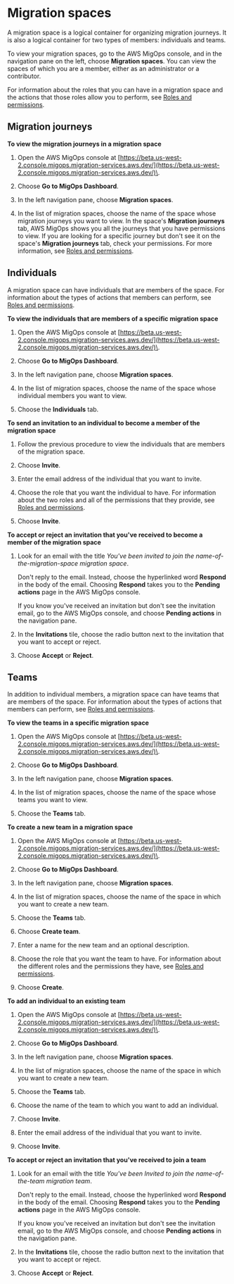 # Migration spaces<a name="migration-spaces"></a>

A migration space is a logical container for organizing migration journeys\. It is also a logical container for two types of members: individuals and teams\.

To view your migration spaces, go to the AWS MigOps console, and in the navigation pane on the left, choose **Migration spaces**\. You can view the spaces of which you are a member, either as an administrator or a contributor\.

For information about the roles that you can have in a migration space and the actions that those roles allow you to perform, see [Roles and permissions](permissions.md)\.

## Migration journeys<a name="view-migration-journeys"></a>

**To view the migration journeys in a migration space**

1. Open the AWS MigOps console at [https://beta.us-west-2.console.migops.migration-services.aws.dev/](https://beta.us-west-2.console.migops.migration-services.aws.dev/)\.

1. Choose **Go to MigOps Dashboard**\.

1. In the left navigation pane, choose **Migration spaces**\.

1. In the list of migration spaces, choose the name of the space whose migration journeys you want to view\. In the space's **Migration journeys** tab, AWS MigOps shows you all the journeys that you have permissions to view\. If you are looking for a specific journey but don't see it on the space's **Migration journeys** tab, check your permissions\. For more information, see [Roles and permissions](permissions.md)\.

## Individuals<a name="individuals"></a>

A migration space can have individuals that are members of the space\. For information about the types of actions that members can perform, see [Roles and permissions](permissions.md)\.

**To view the individuals that are members of a specific migration space**

1. Open the AWS MigOps console at [https://beta.us-west-2.console.migops.migration-services.aws.dev/](https://beta.us-west-2.console.migops.migration-services.aws.dev/)\.

1. Choose **Go to MigOps Dashboard**\.

1. In the left navigation pane, choose **Migration spaces**\.

1. In the list of migration spaces, choose the name of the space whose individual members you want to view\.

1. Choose the **Individuals** tab\.

**To send an invitation to an individual to become a member of the migration space**

1. Follow the previous procedure to view the individuals that are members of the migration space\.

1. Choose **Invite**\.

1. Enter the email address of the individual that you want to invite\.

1. Choose the role that you want the individual to have\. For information about the two roles and all of the permissions that they provide, see [Roles and permissions](permissions.md)\.

1. Choose **Invite**\.

**To accept or reject an invitation that you've received to become a member of the migration space**

1. Look for an email with the title *You've been invited to join the *name\-of\-the\-migration\-space* migration space*\.

   Don't reply to the email\. Instead, choose the hyperlinked word **Respond** in the body of the email\. Choosing **Respond** takes you to the **Pending actions** page in the AWS MigOps console\.

   If you know you've received an invitation but don't see the invitation email, go to the AWS MigOps console, and choose **Pending actions** in the navigation pane\.

1. In the **Invitations** tile, choose the radio button next to the invitation that you want to accept or reject\.

1. Choose **Accept** or **Reject**\.

## Teams<a name="teams"></a>

In addition to individual members, a migration space can have teams that are members of the space\. For information about the types of actions that members can perform, see [Roles and permissions](permissions.md)\.

**To view the teams in a specific migration space**

1. Open the AWS MigOps console at [https://beta.us-west-2.console.migops.migration-services.aws.dev/](https://beta.us-west-2.console.migops.migration-services.aws.dev/)\.

1. Choose **Go to MigOps Dashboard**\.

1. In the left navigation pane, choose **Migration spaces**\.

1. In the list of migration spaces, choose the name of the space whose teams you want to view\.

1. Choose the **Teams** tab\.

**To create a new team in a migration space**

1. Open the AWS MigOps console at [https://beta.us-west-2.console.migops.migration-services.aws.dev/](https://beta.us-west-2.console.migops.migration-services.aws.dev/)\.

1. Choose **Go to MigOps Dashboard**\.

1. In the left navigation pane, choose **Migration spaces**\.

1. In the list of migration spaces, choose the name of the space in which you want to create a new team\.

1. Choose the **Teams** tab\.

1. Choose **Create team**\.

1. Enter a name for the new team and an optional description\.

1. Choose the role that you want the team to have\. For information about the different roles and the permissions they have, see [Roles and permissions](permissions.md)\.

1. Choose **Create**\.

**To add an individual to an existing team**

1. Open the AWS MigOps console at [https://beta.us-west-2.console.migops.migration-services.aws.dev/](https://beta.us-west-2.console.migops.migration-services.aws.dev/)\.

1. Choose **Go to MigOps Dashboard**\.

1. In the left navigation pane, choose **Migration spaces**\.

1. In the list of migration spaces, choose the name of the space in which you want to create a new team\.

1. Choose the **Teams** tab\.

1. Choose the name of the team to which you want to add an individual\.

1. Choose **Invite**\.

1. Enter the email address of the individual that you want to invite\.

1. Choose **Invite**\.

**To accept or reject an invitation that you've received to join a team**

1. Look for an email with the title *You've been Invited to join the *name\-of\-the\-team* migration team*\.

   Don't reply to the email\. Instead, choose the hyperlinked word **Respond** in the body of the email\. Choosing **Respond** takes you to the **Pending actions** page in the AWS MigOps console\.

   If you know you've received an invitation but don't see the invitation email, go to the AWS MigOps console, and choose **Pending actions** in the navigation pane\.

1. In the **Invitations** tile, choose the radio button next to the invitation that you want to accept or reject\.

1. Choose **Accept** or **Reject**\.